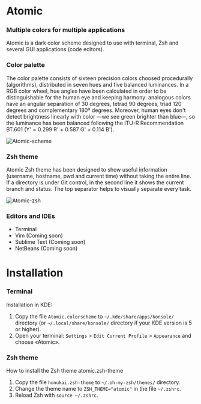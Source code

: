 # Atomic
### Multiple colors for multiple applications

Atomic is a dark color scheme designed to use with terminal, Zsh and several GUI applications (code editors).

### Color palette

The color palette consists of sixteen precision colors choosed procedurally (algorithms), distributed in seven hues and five balanced luminances. In a RGB color wheel, hue angles have been calculated in order to be distinguishable for the human eye and keeping harmony: analogous colors have an angular separation of 30 degrees, tetrad 90 degrees, triad 120 degrees and complementary 180º degrees. Moreover, human eyes don't detect brightness linearly with color —we see green brighter than blue—, so the luminance has been balanced following the ITU-R Recommendation BT.601 (Y' = 0.299 R' + 0.587 G' + 0.114 B').

![Atomic-scheme](https://github.com/gerardbm/Atomic/blob/master/img/atomic-scheme.png)

### Zsh theme

Atomic Zsh theme has been designed to show useful information (username, hostname, pwd and current time) without taking the entire line. If a directory is under Git control, in the second line it shows the current branch and status. The top separator helps to visually separate every task.

![Atomic-zsh](https://github.com/gerardbm/Atomic/blob/master/img/prompt-zsh.png)

### Editors and IDEs

- Terminal
- Vim (Coming soon)
- Sublime Text (Coming soon)
- NetBeans (Coming soon)

# Installation
### Terminal

Installation in KDE:

1. Copy the file `Atomic.colorscheme` to `~/.kde/share/apps/konsole/` directory (or `~/.local/share/konsole/` directory if your KDE version is 5 or higher).
2. Open your terminal: `Settings` > `Edit Current Profile` > `Appearance` and choose «Atomic».

### Zsh theme

How to install the Zsh theme atomic.zsh-theme

1. Copy the file `honukai.zsh-theme` to `~/.oh-my-zsh/themes/` directory.
2. Change the theme name to `ZSH_THEME="atomic"` in the file `~/.zshrc`.
3. Reload Zsh with `source ~/.zshrc`.
